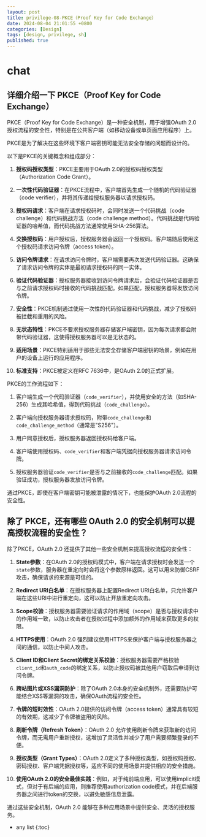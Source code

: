 ```yaml
---
layout: post
title: privilege-08-PKCE（Proof Key for Code Exchange）
date: 2024-08-04 21:01:55 +0800
categories: [Design]
tags: [design, privilege, sh]
published: true
---
```



# chat

## 详细介绍一下 PKCE（Proof Key for Code Exchange）

PKCE（Proof Key for Code Exchange）是一种安全机制，用于增强OAuth 2.0授权流程的安全性，特别是在公共客户端（如移动设备或单页面应用程序）上。

PKCE是为了解决在这些环境下客户端密钥可能无法安全存储的问题而设计的。

以下是PKCE的关键概念和组成部分：

1. **授权码授权类型**：PKCE主要用于OAuth 2.0的授权码授权类型（Authorization Code Grant）。

2. **一次性代码验证器**：在PKCE流程中，客户端首先生成一个随机的代码验证器（code verifier），并将其传递给授权服务器以请求授权码。

3. **授权码请求**：客户端在请求授权码时，会同时发送一个代码挑战（code challenge）和代码挑战方法（code challenge method）。代码挑战是代码验证器的哈希值，而代码挑战方法通常使用SHA-256算法。

4. **交换授权码**：用户授权后，授权服务器会返回一个授权码。客户端随后使用这个授权码请求访问令牌（access token）。

5. **访问令牌请求**：在请求访问令牌时，客户端需要再次发送代码验证器。这确保了请求访问令牌的实体是最初请求授权码的同一实体。

6. **验证代码验证器**：授权服务器接收到访问令牌请求后，会验证代码验证器是否与之前请求授权码时接收的代码挑战匹配。如果匹配，授权服务器将发放访问令牌。

7. **安全性**：PKCE机制通过使用一次性的代码验证器和代码挑战，减少了授权码被拦截和重用的风险。

8. **无状态特性**：PKCE不要求授权服务器存储客户端密钥，因为每次请求都会附带代码验证器，这使得授权服务器可以是无状态的。

9. **适用场景**：PKCE特别适用于那些无法安全存储客户端密钥的场景，例如在用户的设备上运行的应用程序。

10. **标准支持**：PKCE被定义在RFC 7636中，是OAuth 2.0的正式扩展。

PKCE的工作流程如下：

1. 客户端生成一个代码验证器（`code_verifier`），并使用安全的方法（如SHA-256）生成其哈希值，得到代码挑战（`code_challenge`）。

2. 客户端向授权服务器请求授权码，附带`code_challenge`和`code_challenge_method`（通常是"S256"）。

3. 用户同意授权后，授权服务器返回授权码给客户端。

4. 客户端使用授权码、`code_verifier`和客户端凭据向授权服务器请求访问令牌。

5. 授权服务器验证`code_verifier`是否与之前接收的`code_challenge`匹配。如果验证成功，授权服务器发放访问令牌。

通过PKCE，即使在客户端密钥可能被泄露的情况下，也能保护OAuth 2.0流程的安全性。

## 除了 PKCE，还有哪些 OAuth 2.0 的安全机制可以提高授权流程的安全性？

除了PKCE，OAuth 2.0 还提供了其他一些安全机制来提高授权流程的安全性：

1. **State参数**：在OAuth 2.0的授权码模式中，客户端在请求授权时会发送一个`state`参数，服务器在重定向时会将这个参数原样返回。这可以用来防御CSRF攻击，确保请求的来源是可信的。

2. **Redirect URI白名单**：在授权服务器上配置Redirect URI白名单，只允许客户端在这些URI中进行重定向，这可以防止开放重定向攻击。

3. **Scope校验**：授权服务器需要验证请求的作用域（scope）是否与授权请求中的作用域一致，以防止攻击者在授权过程中添加额外的作用域来获取更多的权限。

4. **HTTPS使用**：OAuth 2.0 强烈建议使用HTTPS来保护客户端与授权服务器之间的通信，以防止中间人攻击。

5. **Client ID和Client Secret的绑定关系校验**：授权服务器需要严格校验`client_id`和`auth_code`的绑定关系，以防止授权码被其他用户窃取后申请到访问令牌。

6. **跨站图片或XSS漏洞防护**：除了OAuth 2.0本身的安全机制外，还需要防护可能结合XSS等漏洞的攻击，确保OAuth流程的安全性。

7. **令牌的短时效性**：OAuth 2.0提供的访问令牌（access token）通常具有较短的有效期，这减少了令牌被盗用的风险。

8. **刷新令牌（Refresh Token）**：OAuth 2.0 允许使用刷新令牌来获取新的访问令牌，而无需用户重新授权，这增加了灵活性并减少了用户需要频繁登录的不便。

9. **授权类型（Grant Types）**：OAuth 2.0定义了多种授权类型，如授权码授权、密码授权、客户端凭据授权等，适应不同的使用场景并提供相应的安全措施。

10. **使用OAuth 2.0的安全最佳实践**：例如，对于纯前端应用，可以使用implicit模式，但对于有后端的应用，则推荐使用authorization code模式，并在后端服务器之间进行token的交换，以避免敏感信息泄露。

通过这些安全机制，OAuth 2.0 能够在多种应用场景中提供安全、灵活的授权服务。


* any list
{:toc}